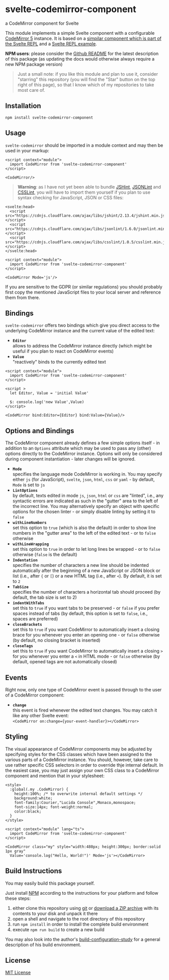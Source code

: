 # svelte-codemirror-component #

a CodeMirror component for Svelte

This module implements a simple Svelte component with a configurable [CodeMirror 5](https://codemirror.net/) instance. It is based on a [simpilar component which is part of the Svelte REPL](https://github.com/sveltejs/svelte-repl/blob/master/src/CodeMirror.svelte) and a [Svelte REPL example](https://svelte.dev/repl/a199ca2d451e4b0b92a8abd2d0e71ec6).

**NPM users**: please consider the [Github README](https://github.com/rozek/svelte-codemirror/blob/main/README.md) for the latest description of this package (as updating the docs would otherwise always require a new NPM package version)

> Just a small note: if you like this module and plan to use it, consider "starring" this repository (you will find the "Star" button on the top right of this page), so that I know which of my repositories to take most care of.

## Installation ##

```
npm install svelte-codemirror-component
```

## Usage ##

`svelte-codemirror` should be imported in a module context and may then be used in your markup:

```
<script context="module">
  import CodeMirror from 'svelte-codemirror-component'
</script>

<CodeMirror/>
```

> **Warning**: as I have not yet been able to bundle [JSHint](https://jshint.com/), [JSONLint](https://github.com/zaach/jsonlint) and [CSSLint](https://github.com/CSSLint/csslint), you will have to import them yourself if you plan to use syntax checking for JavaScript, JSON or CSS files:

```
<svelte:head>
  <script src="https://cdnjs.cloudflare.com/ajax/libs/jshint/2.13.4/jshint.min.js"></script>
  <script src="https://cdnjs.cloudflare.com/ajax/libs/jsonlint/1.6.0/jsonlint.min.js"></script>
  <script src="https://cdnjs.cloudflare.com/ajax/libs/csslint/1.0.5/csslint.min.js"></script>
</svelte:head>

<script context="module">
  import CodeMirror from 'svelte-codemirror-component'
</script>

<CodeMirror Mode='js'/>
```

If you are sensitive to the GDPR (or similar regulations) you should probably first copy the mentioned JavaScript files to your local server and reference them from there.

## Bindings ##

`svelte-codemirror` offers two bindings which give you direct access to the underlying CodeMirror instance and the current value of the edited text:

* **`Editor`**<br>allows to address the CodeMirror instance directly (which might be useful if you plan to react on CodeMirror events)
* **`Value`**<br>"reactively" binds to the currently edited text

```
<script context="module">
  import CodeMirror from 'svelte-codemirror-component'
</script>

<script >
  let Editor, Value = 'initial Value'
  
  $: console.log('new Value',Value)
</script>

<CodeMirror bind:Editor={Editor} bind:Value={Value}/>
```

## Options and Bindings ##

The CodeMirror component already defines a few simple options itself - in addition to an `Options` attribute which may be used to pass any (other) options directly to the CodeMirror instance. Options will only be considered during component instantiation - later changes will be ignored.

* **`Mode`**<br>specifies the language mode CodeMirror is working in. You may specify either `js` (for JavaScript), `svelte`, `json`, `html`, `css` or `yaml` - by default, `Mode` is set to `js`
* **`LintOptions`**<br>by default, texts edited in mode `js`, `json`, `html` or `css` are "linted", i.e., any syntactic errors are indicated as such in the "gutter" area to the left of the incorrect line. You may alternatively specify an object with specific options for the chosen linter - or simply disable linting by setting it to `false`
* **`withLineNumbers`**<br>set this option to `true` (which is also the default) in order to show line numbers in the "gutter area" to the left of the edited text - or to `false` otherwise
* **`withLineWrapping`**<br>set this option to `true` in order to let long lines be wrapped - or to `false` otherwise (`false` is the default)
* **`Indentation`**<br>specifies the number of characters a new line should be indented automatically after the beginning of a new JavaScript or JSON block or list (i.e., after `{` or `[`) or a new HTML tag (i.e., after `<`). By default, it is set to `2`
* **`TabSize`**<br>specifies the number of characters a horizontal tab should proceed (by default, the tab size is set to 2)
* **`indentWithTabs`**<br>set this to `true` if you want tabs to be preserved - or `false` if you prefer spaces instead of tabs (by default, this option is set to `false`, i.e., spaces are preferred)
* **`closeBrackets`**<br>set this to `true` if you want CodeMirror to automatically insert a closing brace for you whenever you enter an opening one - or `false` otherwise (by default, no closing bracket is inserted)
* **`closeTags`**<br>set this to `true` if you want CodeMirror to automatically insert a closing `>` for you whenever you enter a `<` in HTML mode - or `false` otherwise (by default, opened tags are not automatically closed)

## Events ##

Right now, only one type of CodeMirror event is passed through to the user of a CodeMirror component:

* **`change`**<br>this event is fired whenever the edited text changes. You may catch it like any other Svelte event:<br>`<CodeMirror on:change={your-event-handler}></CodeMirror>`

## Styling ##

The visual appearance of CodeMirror components may be adjusted by specifying styles for the CSS classes which have been assigned to the various parts of a CodeMirror instance. You should, however, take care to use rather specific CSS selectors in order to override thje internal default. In the easiest case, you may just assign your own CSS class to a CodeMirror component and mention that in your stylesheet:

```
<style>
  :global(.my .CodeMirror) {
    height:100%; /* to overwrite internal default settings */
    background:white;
    font-family:Courier,"Lucida Console",Monaco,monospace;
    font-size:14px; font-weight:normal;
    color:black;
  }
</style>

<script context="module" lang="ts">
  import CodeMirror from 'svelte-codemirror-component'
</script>

<CodeMirror class="my" style="width:480px; height:300px; border:solid 1px gray"
  Value='console.log("Hello, World!")' Mode='js'></CodeMirror>
```

## Build Instructions ##

You may easily build this package yourself.

Just install [NPM](https://docs.npmjs.com/) according to the instructions for your platform and follow these steps:

1. either clone this repository using [git](https://git-scm.com/) or [download a ZIP archive](https://github.com/rozek/svelte-codemirror-component/archive/refs/heads/main.zip) with its contents to your disk and unpack it there 
2. open a shell and navigate to the root directory of this repository
3. run `npm install` in order to install the complete build environment
4. execute `npm run build` to create a new build

You may also look into the author's [build-configuration-study](https://github.com/rozek/build-configuration-study) for a general description of his build environment.

## License ##

[MIT License](LICENSE.md)
